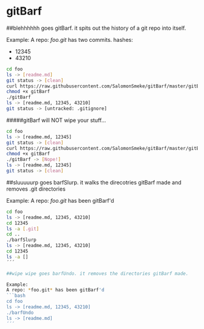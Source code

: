 # gitBarf

##blehhhhhh goes gitBarf. it spits out the history of a git repo into itself.

Example:
A repo: *foo.git* has two commits. hashes:
* 12345
* 43210
```bash
cd foo
ls -> [readme.md]
git status -> [clean]
curl https://raw.githubusercontent.com/SalomonSmeke/gitBarf/master/gitBarf
chmod +x gitBarf
./gitBarf
ls -> [readme.md, 12345, 43210]
git status -> [untracked: .gitignore]
```
#####gitBarf will NOT wipe your stuff...
```bash
cd foo
ls -> [readme.md, 12345]
git status -> [clean]
curl https://raw.githubusercontent.com/SalomonSmeke/gitBarf/master/gitBarf
chmod +x gitBarf
./gitBarf -> [Nope!]
ls -> [readme.md, 12345]
git status -> [clean]
```

##sluuuuurp goes barfSlurp. it walks the direcotries gitBarf made and removes .git directories

Example:
A repo: *foo.git* has been gitBarf'd
```bash
cd foo
ls -> [readme.md, 12345, 43210]
cd 12345
ls -a [.git]
cd ..
./barfSlurp
ls -> [readme.md, 12345, 43210]
cd 12345
ls -a []
´´´

##wipe wipe goes barfUndo. it removes the directories gitBarf made.

Example:
A repo: *foo.git* has been gitBarf'd
```bash
cd foo
ls -> [readme.md, 12345, 43210]
./barfUndo
ls -> [readme.md]
´´´